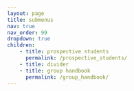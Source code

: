 ```yaml
---
layout: page
title: submenus
nav: true
nav_order: 99
dropdown: true
children: 
    - title: prospective students
      permalink: /prospective_students/
    - title: divider
    - title: group handbook
      permalink: /group_handbook/
---
```

